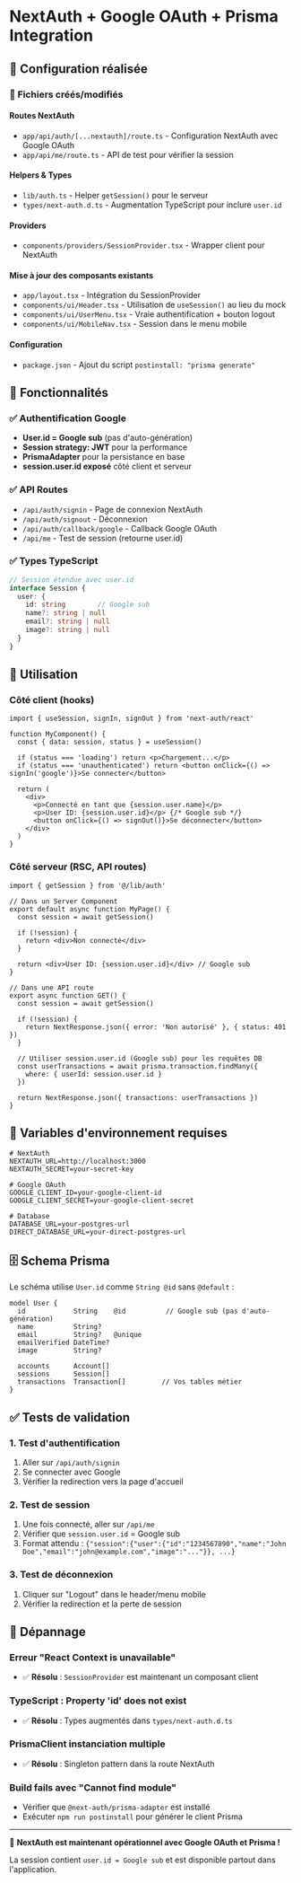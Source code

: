 # NextAuth + Google OAuth + Prisma Integration

## 🎯 Configuration réalisée

### 📁 Fichiers créés/modifiés

#### Routes NextAuth
- `app/api/auth/[...nextauth]/route.ts` - Configuration NextAuth avec Google OAuth
- `app/api/me/route.ts` - API de test pour vérifier la session

#### Helpers & Types
- `lib/auth.ts` - Helper `getSession()` pour le serveur
- `types/next-auth.d.ts` - Augmentation TypeScript pour inclure `user.id`

#### Providers
- `components/providers/SessionProvider.tsx` - Wrapper client pour NextAuth

#### Mise à jour des composants existants
- `app/layout.tsx` - Intégration du SessionProvider
- `components/ui/Header.tsx` - Utilisation de `useSession()` au lieu du mock
- `components/ui/UserMenu.tsx` - Vraie authentification + bouton logout
- `components/ui/MobileNav.tsx` - Session dans le menu mobile

#### Configuration
- `package.json` - Ajout du script `postinstall: "prisma generate"`

## 🔑 Fonctionnalités

### ✅ Authentification Google
- **User.id = Google sub** (pas d'auto-génération)
- **Session strategy: JWT** pour la performance
- **PrismaAdapter** pour la persistance en base
- **session.user.id exposé** côté client et serveur

### ✅ API Routes
- `/api/auth/signin` - Page de connexion NextAuth
- `/api/auth/signout` - Déconnexion
- `/api/auth/callback/google` - Callback Google OAuth
- `/api/me` - Test de session (retourne user.id)

### ✅ Types TypeScript
```typescript
// Session étendue avec user.id
interface Session {
  user: {
    id: string        // Google sub
    name?: string | null
    email?: string | null  
    image?: string | null
  }
}
```

## 🚀 Utilisation

### Côté client (hooks)
```tsx
import { useSession, signIn, signOut } from 'next-auth/react'

function MyComponent() {
  const { data: session, status } = useSession()
  
  if (status === 'loading') return <p>Chargement...</p>
  if (status === 'unauthenticated') return <button onClick={() => signIn('google')}>Se connecter</button>
  
  return (
    <div>
      <p>Connecté en tant que {session.user.name}</p>
      <p>User ID: {session.user.id}</p> {/* Google sub */}
      <button onClick={() => signOut()}>Se déconnecter</button>
    </div>
  )
}
```

### Côté serveur (RSC, API routes)
```tsx
import { getSession } from '@/lib/auth'

// Dans un Server Component
export default async function MyPage() {
  const session = await getSession()
  
  if (!session) {
    return <div>Non connecté</div>
  }
  
  return <div>User ID: {session.user.id}</div> // Google sub
}

// Dans une API route
export async function GET() {
  const session = await getSession()
  
  if (!session) {
    return NextResponse.json({ error: 'Non autorisé' }, { status: 401 })
  }
  
  // Utiliser session.user.id (Google sub) pour les requêtes DB
  const userTransactions = await prisma.transaction.findMany({
    where: { userId: session.user.id }
  })
  
  return NextResponse.json({ transactions: userTransactions })
}
```

## 🔐 Variables d'environnement requises

```env
# NextAuth
NEXTAUTH_URL=http://localhost:3000
NEXTAUTH_SECRET=your-secret-key

# Google OAuth
GOOGLE_CLIENT_ID=your-google-client-id
GOOGLE_CLIENT_SECRET=your-google-client-secret

# Database
DATABASE_URL=your-postgres-url
DIRECT_DATABASE_URL=your-direct-postgres-url
```

## 🗄️ Schema Prisma

Le schéma utilise `User.id` comme `String @id` sans `@default` :

```prisma
model User {
  id            String    @id          // Google sub (pas d'auto-génération)
  name          String?
  email         String?   @unique
  emailVerified DateTime?
  image         String?

  accounts      Account[]
  sessions      Session[]
  transactions  Transaction[]         // Vos tables métier
}
```

## ✅ Tests de validation

### 1. Test d'authentification
1. Aller sur `/api/auth/signin`
2. Se connecter avec Google
3. Vérifier la redirection vers la page d'accueil

### 2. Test de session
1. Une fois connecté, aller sur `/api/me`
2. Vérifier que `session.user.id` = Google sub
3. Format attendu : `{"session":{"user":{"id":"1234567890","name":"John Doe","email":"john@example.com","image":"..."}}, ...}`

### 3. Test de déconnexion
1. Cliquer sur "Logout" dans le header/menu mobile
2. Vérifier la redirection et la perte de session

## 🐛 Dépannage

### Erreur "React Context is unavailable"
- ✅ **Résolu** : `SessionProvider` est maintenant un composant client

### TypeScript : Property 'id' does not exist
- ✅ **Résolu** : Types augmentés dans `types/next-auth.d.ts`

### PrismaClient instanciation multiple
- ✅ **Résolu** : Singleton pattern dans la route NextAuth

### Build fails avec "Cannot find module"
- Vérifier que `@next-auth/prisma-adapter` est installé
- Exécuter `npm run postinstall` pour générer le client Prisma

---

🎉 **NextAuth est maintenant opérationnel avec Google OAuth et Prisma !**

La session contient `user.id = Google sub` et est disponible partout dans l'application.
